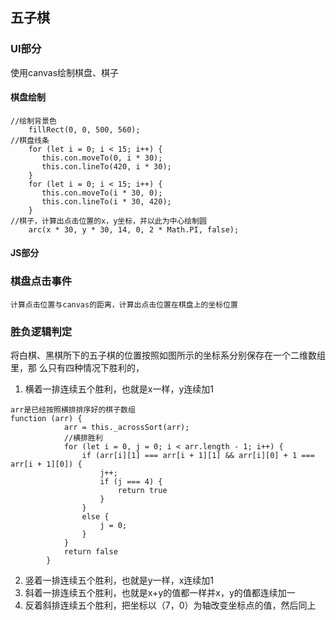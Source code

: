 ## 五子棋

### UI部分
使用canvas绘制棋盘、棋子
#### 棋盘绘制
```
//绘制背景色
    fillRect(0, 0, 500, 560);
//棋盘线条
    for (let i = 0; i < 15; i++) {
       this.con.moveTo(0, i * 30);
       this.con.lineTo(420, i * 30);
    }
    for (let i = 0; i < 15; i++) {
       this.con.moveTo(i * 30, 0);
       this.con.lineTo(i * 30, 420);
    }
//棋子，计算出点击位置的x，y坐标，并以此为中心绘制圆
    arc(x * 30, y * 30, 14, 0, 2 * Math.PI, false);

```
#### JS部分

### 棋盘点击事件
    计算点击位置与canvas的距离，计算出点击位置在棋盘上的坐标位置
### 胜负逻辑判定
将白棋、黑棋所下的五子棋的位置按照如图所示的坐标系分别保存在一个二维数组里，那
么只有四种情况下胜利的，
1. 横着一排连续五个胜利，也就是x一样，y连续加1
```
arr是已经按照横排排序好的棋子数组
function (arr) {
            arr = this._acrossSort(arr);
            //横排胜利
            for (let i = 0, j = 0; i < arr.length - 1; i++) {
                if (arr[i][1] === arr[i + 1][1] && arr[i][0] + 1 === arr[i + 1][0]) {
                    j++;
                    if (j === 4) {
                        return true
                    }
                }
                else {
                    j = 0;
                }
            }
            return false
        }
```
2. 竖着一排连续五个胜利，也就是y一样，x连续加1
3. 斜着一排连续五个胜利，也就是x+y的值都一样并x，y的值都连续加一
4. 反着斜排连续五个胜利，把坐标以（7，0）为轴改变坐标点的值，然后同上

 